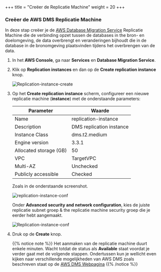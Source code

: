 +++
title = "Creëer de Replicatie Machine"
weight = 20
+++

### Creëer de AWS DMS Replicatie Machine

In deze stap creëer je de <a href="https://aws.amazon.com/dms/" target="_blank">AWS Database Migration Service</a> Replicatie Machine die de verbinding opzet tussen de databases in the bron- en doelomgeving, de data overbrengt en veranderingen bijhoudt die in de database in de bronomgeving plaatsvinden tijdens het overbrengen van de data.

1. In het **AWS Console**, ga naar **Services** en **Database Migration Service**.  

2. Klik op **Replication instances** en dan op de **Create replication instance** knop.

    ![Replication-instance-create](/db-mig/Replication-instance-create.png)

3. Op het **Create replication instance** scherm, configureer een nieuwe replicatie machine (**instance**) met de onderstaande parameters:

    | Parameter           | Waarde                    |
    | ------------------- | ------------------------ |
    | Name                | replication-instance     |
    | Description         | DMS replication instance |
    | Instance Class      | dms.t2.medium            |
    | Engine version      | 3.3.1                    |
    |Allocated storage (GB)| 50                      |
    | VPC                 | TargetVPC            |
    | Multi-AZ            | Unchecked                |
    | Publicly accessible | Checked                  |

    Zoals in de onderstaande screenshot.


    ![replication-instance-conf](/db-mig/replication-instance-conf.png)


    Onder **Advanced security and network configuration**, kies de juiste replicatie subnet groep & the replicatie machine security groep die je eerder hebt aangemaakt.

    ![Replication-instance-conf](/db-mig/advanced-security.png)

4. Druk op de **Create** knop.

    {{% notice note %}}
Het aanmaken van de replicatie machine duurt enkele minuten. Wacht totdat de status als **Available** staat voordat je verder gaat met de volgende stappen. Ondertussen kun je wellicht even kijken naar verschillende mogelijkheden van AWS DMS zoals beschreven staat op de <a href="https://aws.amazon.com/dms/" target="_blank">AWS DMS Webpagina</a>
{{% /notice %}}
